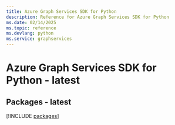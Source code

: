 ```yaml
---
title: Azure Graph Services SDK for Python
description: Reference for Azure Graph Services SDK for Python
ms.date: 02/14/2025
ms.topic: reference
ms.devlang: python
ms.service: graphservices
---
```

# Azure Graph Services SDK for Python - latest
## Packages - latest
[!INCLUDE [packages](graph-services-index.md)]